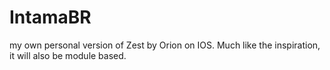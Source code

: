 # IntamaBR
my own personal version of Zest by Orion on IOS. Much like the inspiration, it will also be module based.
